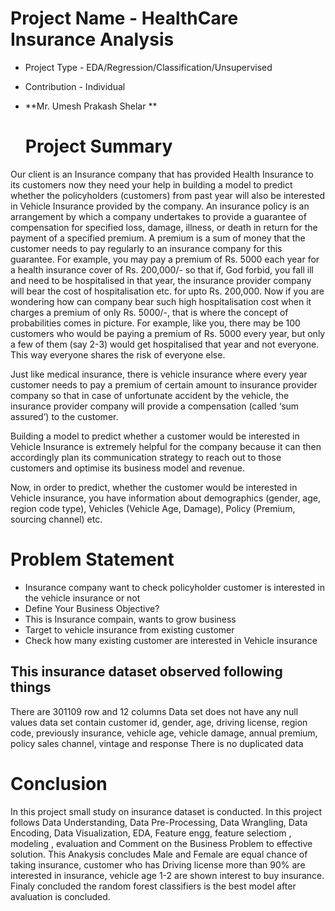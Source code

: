 # Project Name - HealthCare Insurance Analysis
- Project Type - EDA/Regression/Classification/Unsupervised
- Contribution - Individual
- **Mr. Umesh Prakash Shelar **

  # Project Summary

Our client is an Insurance company that has provided Health Insurance to its customers now they need your help in building a model to predict whether the policyholders (customers) from past year will also be interested in Vehicle Insurance provided by the company. An insurance policy is an arrangement by which a company undertakes to provide a guarantee of compensation for specified loss, damage, illness, or death in return for the payment of a specified premium. A premium is a sum of money that the customer needs to pay regularly to an insurance company for this guarantee. For example, you may pay a premium of Rs. 5000 each year for a health insurance cover of Rs. 200,000/- so that if, God forbid, you fall ill and need to be hospitalised in that year, the insurance provider company will bear the cost of hospitalisation etc. for upto Rs. 200,000. Now if you are wondering how can company bear such high hospitalisation cost when it charges a premium of only Rs. 5000/-, that is where the concept of probabilities comes in picture. For example, like you, there may be 100 customers who would be paying a premium of Rs. 5000 every year, but only a few of them (say 2-3) would get hospitalised that year and not everyone. This way everyone shares the risk of everyone else.

Just like medical insurance, there is vehicle insurance where every year customer needs to pay a premium of certain amount to insurance provider company so that in case of unfortunate accident by the vehicle, the insurance provider company will provide a compensation (called ‘sum assured’) to the customer.

Building a model to predict whether a customer would be interested in Vehicle Insurance is extremely helpful for the company because it can then accordingly plan its communication strategy to reach out to those customers and optimise its business model and revenue.

Now, in order to predict, whether the customer would be interested in Vehicle insurance, you have information about demographics (gender, age, region code type), Vehicles (Vehicle Age, Damage), Policy (Premium, sourcing channel) etc.

# Problem Statement
- Insurance company want to check policyholder customer is interested in the vehicle insurance or not
- Define Your Business Objective?
- This is Insurance compain, wants to grow business
- Target to vehicle insurance from existing customer
- Check how many existing customer are interested in Vehicle insurance

## This insurance dataset observed following things
There are 301109 row and 12 columns
Data set does not have any null values
data set contain customer id, gender, age, driving license, region code, previously insurance, vehicle age, vehicle damage, annual premium, policy sales channel, vintage and response
There is no duplicated data

# Conclusion
In this project small study on insurance dataset is conducted. In this project follows Data Understanding, Data Pre-Processing, Data Wrangling, Data Encoding, Data Visualization, EDA, Feature engg, feature selectiom , modeling , evaluation and Comment on the Business Problem to effective solution. This Anakysis concludes Male and Female are equal chance of taking insurance, customer who has Driving license more than 90% are interested in insurance, vehicle age 1-2 are shown interest to buy insurance. Finaly concluded the random forest classifiers is the best model after avaluation is concluded.
